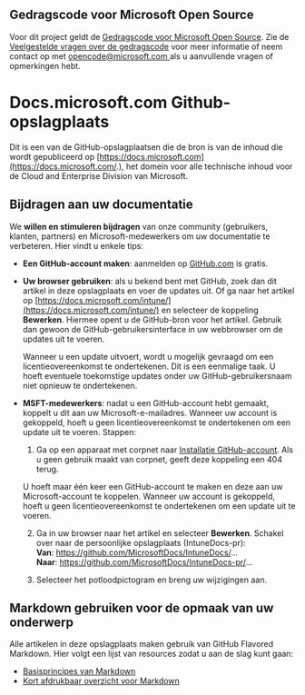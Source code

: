 ## <a name="microsoft-open-source-code-of-conduct"></a>Gedragscode voor Microsoft Open Source

Voor dit project geldt de [Gedragscode voor Microsoft Open Source](https://opensource.microsoft.com/codeofconduct/).
Zie de [Veelgestelde vragen over de gedragscode](https://opensource.microsoft.com/codeofconduct/faq/) voor meer informatie of neem contact op met [ opencode@microsoft.com ](mailto:opencode@microsoft.com) als u aanvullende vragen of opmerkingen hebt.

# <a name="docsmicrosoftcom-github-repository"></a>Docs.microsoft.com Github-opslagplaats

Dit is een van de GitHub-opslagplaatsen die de bron is van de inhoud die wordt gepubliceerd op [https://docs.microsoft.com](https://docs.microsoft.com/.), het domein voor alle technische inhoud voor de Cloud and Enterprise Division van Microsoft.

## <a name="contribute-to-your-documentation"></a>Bijdragen aan uw documentatie
We **willen en stimuleren bijdragen** van onze community (gebruikers, klanten, partners) en Microsoft-medewerkers om uw documentatie te verbeteren. Hier vindt u enkele tips:

* **Een GitHub-account maken**: aanmelden op [GitHub.com](https://www.github.com) is gratis.

* **Uw browser gebruiken**: als u bekend bent met GitHub, zoek dan dit artikel in deze opslagplaats en voer de updates uit. Of ga naar het artikel op [https://docs.microsoft.com/intune/](https://docs.microsoft.com/intune/) en selecteer de koppeling **Bewerken**. Hiermee opent u de GitHub-bron voor het artikel. Gebruik dan gewoon de GitHub-gebruikersinterface in uw webbrowser om de updates uit te voeren. 

  Wanneer u een update uitvoert, wordt u mogelijk gevraagd om een licentieovereenkomst te ondertekenen. Dit is een eenmalige taak. U hoeft eventuele toekomstige updates onder uw GitHub-gebruikersnaam niet opnieuw te ondertekenen. 
  
* **MSFT-medewerkers**: nadat u een GitHub-account hebt gemaakt, koppelt u dit aan uw Microsoft-e-mailadres. Wanneer uw account is gekoppeld, hoeft u geen licentieovereenkomst te ondertekenen om een update uit te voeren. Stappen:

  1. Ga op een apparaat met corpnet naar [Installatie GitHub-account](https://review.docs.microsoft.com/en-us/help/contribute/contribute-get-started-setup-github?branch=master). Als u geen gebruik maakt van corpnet, geeft deze koppeling een 404 terug.
  
    U hoeft maar één keer een GitHub-account te maken en deze aan uw Microsoft-account te koppelen. Wanneer uw account is gekoppeld, hoeft u geen licentieovereenkomst te ondertekenen om een update uit te voeren. 

  2. Ga in uw browser naar het artikel en selecteer **Bewerken**. Schakel over naar de persoonlijke opslagplaats (IntuneDocs-pr):  
    **Van**: https://github.com/MicrosoftDocs/IntuneDocs/...  
    **Naar**: https://github.com/MicrosoftDocs/IntuneDocs-pr/...
  
  3. Selecteer het potloodpictogram en breng uw wijzigingen aan. 

## <a name="use-markdown-to-format-your-topic"></a>Markdown gebruiken voor de opmaak van uw onderwerp
Alle artikelen in deze opslagplaats maken gebruik van GitHub Flavored Markdown.  Hier volgt een lijst van resources zodat u aan de slag kunt gaan:

* [Basisprincipes van Markdown](https://help.github.com/articles/markdown-basics/)
* [Kort afdrukbaar overzicht voor Markdown](./contributor-guide/media/documents/markdown-cheatsheet.pdf?raw=true)
